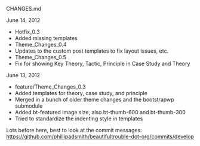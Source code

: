 CHANGES.md


June 14, 2012
- Hotfix_0.3
 - Added missing templates
- Theme_Changes_0.4
 - Updates to the custom post templates to fix layout issues, etc.
- Theme_Changes_0.5
 - Fix for showing Key Theory, Tactic, Principle in Case Study and Theory

June 13, 2012
- feature/Theme_Changes_0.3
- Added templates for theory, case study, and principle
- Merged in a bunch of older theme changes and the bootstrapwp submodule
- Added bt-featured image size, also bt-thumb-600 and bt-thumb-300
- Tried to standardize the indenting style in templates 

Lots before here, best to look at the commit messages:
https://github.com/phillipadsmith/beautifultrouble-dot-org/commits/develop

